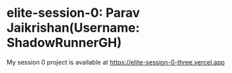 # elite-session-0: Parav Jaikrishan(Username: ShadowRunnerGH)
My session 0 project is available at https://elite-session-0-three.vercel.app